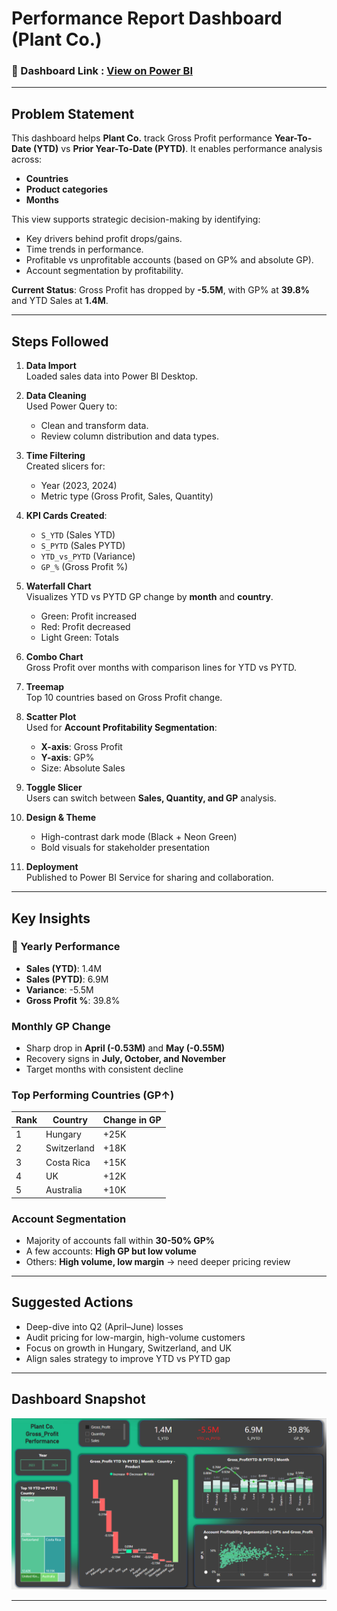 # Performance Report Dashboard (Plant Co.)

### 🔗 Dashboard Link : [View on Power BI](https://app.powerbi.com/reportEmbed?reportId=e2ef757d-735a-410f-84f4-8ef9d5b4b9d3&autoAuth=true&ctid=24474f92-a838-4e8c-8c75-c12918e3b160)

---

## Problem Statement

This dashboard helps **Plant Co.** track Gross Profit performance **Year-To-Date (YTD)** vs **Prior Year-To-Date (PYTD)**. It enables performance analysis across:

- **Countries**
- **Product categories**
- **Months**

This view supports strategic decision-making by identifying:

- Key drivers behind profit drops/gains.
- Time trends in performance.
- Profitable vs unprofitable accounts (based on GP% and absolute GP).
- Account segmentation by profitability.

**Current Status**: Gross Profit has dropped by **-5.5M**, with GP% at **39.8%** and YTD Sales at **1.4M**.

---

## Steps Followed

1. **Data Import**  
   Loaded sales data into Power BI Desktop.

2. **Data Cleaning**  
   Used Power Query to:
   - Clean and transform data.
   - Review column distribution and data types.

3. **Time Filtering**  
   Created slicers for:
   - Year (2023, 2024)
   - Metric type (Gross Profit, Sales, Quantity)

4. **KPI Cards Created**:
   - `S_YTD` (Sales YTD)
   - `S_PYTD` (Sales PYTD)
   - `YTD_vs_PYTD` (Variance)
   - `GP_%` (Gross Profit %)

5. **Waterfall Chart**  
   Visualizes YTD vs PYTD GP change by **month** and **country**.  
   - Green: Profit increased  
   - Red: Profit decreased  
   - Light Green: Totals  

6. **Combo Chart**  
   Gross Profit over months with comparison lines for YTD vs PYTD.

7. **Treemap**  
   Top 10 countries based on Gross Profit change.

8. **Scatter Plot**  
   Used for **Account Profitability Segmentation**:  
   - **X-axis**: Gross Profit  
   - **Y-axis**: GP%  
   - Size: Absolute Sales

9. **Toggle Slicer**  
   Users can switch between **Sales, Quantity, and GP** analysis.

10. **Design & Theme**  
    - High-contrast dark mode (Black + Neon Green)  
    - Bold visuals for stakeholder presentation

11. **Deployment**  
    Published to Power BI Service for sharing and collaboration.

---

## Key Insights

### 🧾 Yearly Performance
- **Sales (YTD)**: 1.4M  
- **Sales (PYTD)**: 6.9M  
- **Variance**:  -5.5M  
- **Gross Profit %**: 39.8%

### Monthly GP Change
- Sharp drop in **April (-0.53M)** and **May (-0.55M)**
- Recovery signs in **July, October, and November**
- Target months with consistent decline

### Top Performing Countries (GP↑)
| Rank | Country     | Change in GP |
|------|-------------|---------------|
| 1  | Hungary     | +25K          |
| 2  | Switzerland | +18K          |
| 3  | Costa Rica  | +15K          |
| 4  | UK          | +12K          |
| 5️  | Australia   | +10K          |

### Account Segmentation
- Majority of accounts fall within **30-50% GP%**
- A few accounts: **High GP but low volume**
- Others: **High volume, low margin** → need deeper pricing review

---

## Suggested Actions

- Deep-dive into Q2 (April–June) losses
- Audit pricing for low-margin, high-volume customers
- Focus on growth in Hungary, Switzerland, and UK
- Align sales strategy to improve YTD vs PYTD gap

---

## Dashboard Snapshot

![Dashboard](https://github.com/nileshsharma-dp/Dashboards/blob/main/Performance%20Analysis%20Dashboard/Images/Dashboard.png)

---
